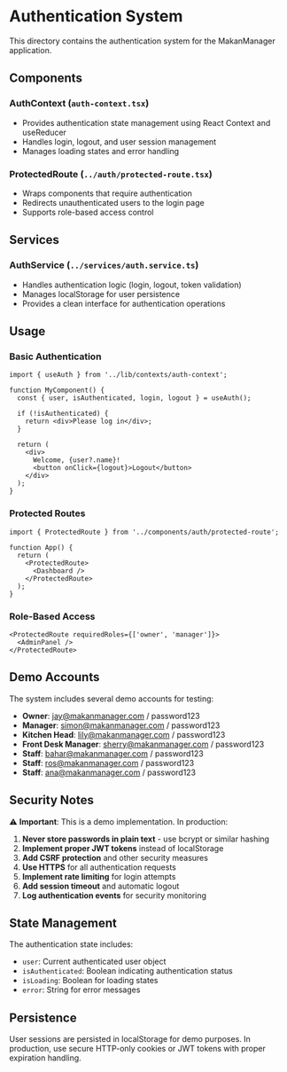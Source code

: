 # Authentication System

This directory contains the authentication system for the MakanManager application.

## Components

### AuthContext (`auth-context.tsx`)
- Provides authentication state management using React Context and useReducer
- Handles login, logout, and user session management
- Manages loading states and error handling

### ProtectedRoute (`../auth/protected-route.tsx`)
- Wraps components that require authentication
- Redirects unauthenticated users to the login page
- Supports role-based access control

## Services

### AuthService (`../services/auth.service.ts`)
- Handles authentication logic (login, logout, token validation)
- Manages localStorage for user persistence
- Provides a clean interface for authentication operations

## Usage

### Basic Authentication
```tsx
import { useAuth } from '../lib/contexts/auth-context';

function MyComponent() {
  const { user, isAuthenticated, login, logout } = useAuth();
  
  if (!isAuthenticated) {
    return <div>Please log in</div>;
  }
  
  return (
    <div>
      Welcome, {user?.name}!
      <button onClick={logout}>Logout</button>
    </div>
  );
}
```

### Protected Routes
```tsx
import { ProtectedRoute } from '../components/auth/protected-route';

function App() {
  return (
    <ProtectedRoute>
      <Dashboard />
    </ProtectedRoute>
  );
}
```

### Role-Based Access
```tsx
<ProtectedRoute requiredRoles={['owner', 'manager']}>
  <AdminPanel />
</ProtectedRoute>
```

## Demo Accounts

The system includes several demo accounts for testing:

- **Owner**: jay@makanmanager.com / password123
- **Manager**: simon@makanmanager.com / password123
- **Kitchen Head**: lily@makanmanager.com / password123
- **Front Desk Manager**: sherry@makanmanager.com / password123
- **Staff**: bahar@makanmanager.com / password123
- **Staff**: ros@makanmanager.com / password123
- **Staff**: ana@makanmanager.com / password123

## Security Notes

⚠️ **Important**: This is a demo implementation. In production:

1. **Never store passwords in plain text** - use bcrypt or similar hashing
2. **Implement proper JWT tokens** instead of localStorage
3. **Add CSRF protection** and other security measures
4. **Use HTTPS** for all authentication requests
5. **Implement rate limiting** for login attempts
6. **Add session timeout** and automatic logout
7. **Log authentication events** for security monitoring

## State Management

The authentication state includes:
- `user`: Current authenticated user object
- `isAuthenticated`: Boolean indicating authentication status
- `isLoading`: Boolean for loading states
- `error`: String for error messages

## Persistence

User sessions are persisted in localStorage for demo purposes. In production, use secure HTTP-only cookies or JWT tokens with proper expiration handling.
